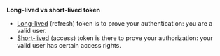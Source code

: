 **Long-lived vs short-lived token**

- [Long-lived](https://dev.to/techworld_with_nana/jwttoken-vs-cookie-vs-sessionid-4ndn) (refresh) token is to prove your authentication: you are a valid user. 
- [Short-lived](https://stackoverflow.com/questions/37582444/jwt-vs-cookies-for-token-based-authentication) (access) token is there to prove your authorization: your valid user has certain access rights.
